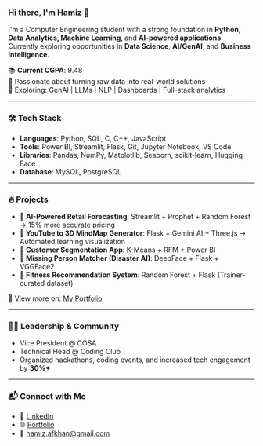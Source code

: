 ### Hi there, I'm Hamiz 👋

I'm a Computer Engineering student with a strong foundation in **Python, Data Analytics, Machine Learning**, and **AI-powered applications**.  
Currently exploring opportunities in **Data Science**, **AI/GenAI**, and **Business Intelligence**.

📚 **Current CGPA**: 9.48  
🧠 Passionate about turning raw data into real-world solutions  
🚀 Exploring: GenAI | LLMs | NLP | Dashboards | Full-stack analytics

---

### 🛠️ Tech Stack
- **Languages**: Python, SQL, C, C++, JavaScript
- **Tools**: Power BI, Streamlit, Flask, Git, Jupyter Notebook, VS Code
- **Libraries**: Pandas, NumPy, Matplotlib, Seaborn, scikit-learn, Hugging Face
- **Database**: MySQL, PostgreSQL

---

### 🔥 Projects
- **🧠 AI-Powered Retail Forecasting**: Streamlit + Prophet + Random Forest → 15% more accurate pricing
- **🧩 YouTube to 3D MindMap Generator**: Flask + Gemini AI + Three.js → Automated learning visualization
- **🧬 Customer Segmentation App**: K-Means + RFM + Power BI
- **🚨 Missing Person Matcher (Disaster AI)**: DeepFace + Flask + VGGFace2
- **🥗 Fitness Recommendation System**: Random Forest + Flask (Trainer-curated dataset)

🔗 View more on: [My Portfolio](https://your-portfolio-link.com)

---

### 👨‍💼 Leadership & Community
- Vice President @ COSA  
- Technical Head @ Coding Club  
- Organized hackathons, coding events, and increased tech engagement by **30%+**

---

### 📬 Connect with Me
- 💼 [LinkedIn](https://linkedin.com/in/hamiz-khan-2b5866215)  
- 🌐 [Portfolio](https://your-portfolio-link.com)  
- 📧 hamiz.afkhan@gmail.com

